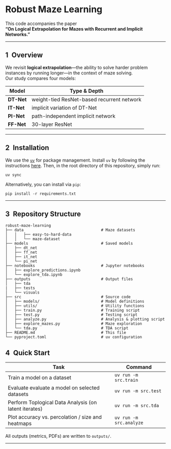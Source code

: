 # Robust Maze Learning

This code accompanies the paper  
**“On Logical Extrapolation for Mazes with Recurrent and Implicit Networks.”**  


---

## 1 Overview

We revisit **logical extrapolation**—the ability to solve harder problem instances by running longer—in the context of maze solving.  
Our study compares four models:

| Model            | Type & Depth |
|------------------|-------------|
| **DT-Net**       | weight-tied ResNet-based recurrent network |
| **IT-Net**       | implicit variation of DT-Net  |
| **PI-Net**       | path-independent implicit network |
| **FF-Net**       | 30-layer ResNet |

---

## 2 Installation

We use the [`uv`](https://docs.astral.sh/uv/) for package management.
Install `uv` by following the instructions [here](https://docs.astral.sh/uv/getting-started/installation/). Then, in the root directory of this repository, simply run:
```
uv sync
```

Alternatively, you can install via `pip`:
```
pip install -r requirements.txt
```

---


## 3 Repository Structure

```
robust-maze-learning
├── data                                  # Maze datasets
│   │   ├── easy-to-hard-data
│   │   └── maze-dataset
├── models                                # Saved models
│   ├── dt_net
│   ├── ff_net
│   ├── it_net
│   └── pi_net
├── notebooks                             # Jupyter notebooks
│   ├── explore_predictions.ipynb
│   └── explore_tda.ipynb
├── outputs                               # Output files  
│   ├── tda
|   ├── tests
│   └── visuals
├── src                                   # Source code
│   ├── models/                           # Model definitions
│   ├── utils/                            # Utility functions
│   ├── train.py                          # Training script
│   ├── test.py                           # Testing script
│   ├── analyze.py                        # Analysis & plotting script
│   ├── explore_mazes.py                  # Maze exploration
│   └── tda.py                            # TDA script
├── README.md                             # This file
└── pyproject.toml                        # uv configuration
```

## 4 Quick Start

| Task                                  | Command                       |
| ------------------------------------- | ----------------------------- |
| Train a model on a dataset     | `uv run -m src.train`         |
| Evaluate evaluate a model on selected datasets              | `uv run -m src.test`          |
| Perform Toplogical Data Analysis (on latent iterates)     | `uv run -m src.tda`           |
| Plot accuracy vs. percolation / size and heatmaps  | `uv run -m src.analyze`       |

All outputs (metrics, PDFs) are written to `outputs/`.

---
